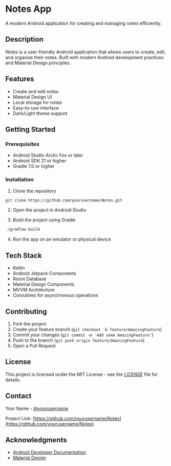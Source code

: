 # Notes App

A modern Android application for creating and managing notes efficiently.

## Description

Notes is a user-friendly Android application that allows users to create, edit, and organize their notes. Built with modern Android development practices and Material Design principles.

## Features

- Create and edit notes
- Material Design UI
- Local storage for notes
- Easy-to-use interface
- Dark/Light theme support

## Getting Started

### Prerequisites

- Android Studio Arctic Fox or later
- Android SDK 21 or higher
- Gradle 7.0 or higher

### Installation

1. Clone the repository
```bash
git clone https://github.com/yourusername/Notes.git
```

2. Open the project in Android Studio

3. Build the project using Gradle
```bash
./gradlew build
```

4. Run the app on an emulator or physical device

## Tech Stack

- Kotlin
- Android Jetpack Components
- Room Database
- Material Design Components
- MVVM Architecture
- Coroutines for asynchronous operations

## Contributing

1. Fork the project
2. Create your feature branch (`git checkout -b feature/AmazingFeature`)
3. Commit your changes (`git commit -m 'Add some AmazingFeature'`)
4. Push to the branch (`git push origin feature/AmazingFeature`)
5. Open a Pull Request

## License

This project is licensed under the MIT License - see the [LICENSE](LICENSE) file for details.

## Contact

Your Name - [@yourusername](https://twitter.com/yourusername)

Project Link: [https://github.com/yourusername/Notes](https://github.com/yourusername/Notes)

## Acknowledgments

* [Android Developer Documentation](https://developer.android.com/)
* [Material Design](https://material.io/)

